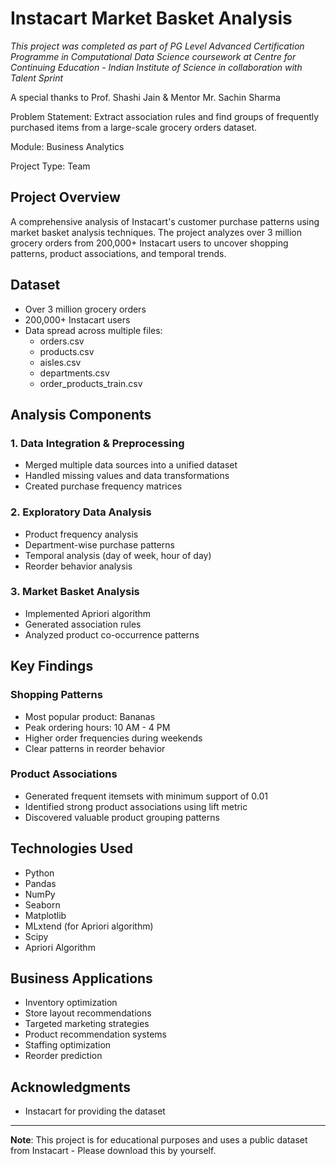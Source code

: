 # Instacart Market Basket Analysis

*This project was completed as part of PG Level Advanced Certification Programme in Computational Data Science coursework at Centre for Continuing Education - Indian Institute of Science in collaboration with Talent Sprint*

A special thanks to Prof. Shashi Jain & Mentor Mr. Sachin Sharma

Problem Statement: Extract association rules and find groups of frequently purchased items from a large-scale grocery orders dataset. 

Module: Business Analytics

Project Type: Team

## Project Overview
A comprehensive analysis of Instacart's customer purchase patterns using market basket analysis techniques. The project analyzes over 3 million grocery orders from 200,000+ Instacart users to uncover shopping patterns, product associations, and temporal trends.

## Dataset
- Over 3 million grocery orders
- 200,000+ Instacart users
- Data spread across multiple files:
  - orders.csv
  - products.csv
  - aisles.csv
  - departments.csv
  - order_products_train.csv

## Analysis Components

### 1. Data Integration & Preprocessing
- Merged multiple data sources into a unified dataset
- Handled missing values and data transformations
- Created purchase frequency matrices

### 2. Exploratory Data Analysis
- Product frequency analysis
- Department-wise purchase patterns
- Temporal analysis (day of week, hour of day)
- Reorder behavior analysis

### 3. Market Basket Analysis
- Implemented Apriori algorithm
- Generated association rules
- Analyzed product co-occurrence patterns

## Key Findings

### Shopping Patterns
- Most popular product: Bananas
- Peak ordering hours: 10 AM - 4 PM
- Higher order frequencies during weekends
- Clear patterns in reorder behavior

### Product Associations
- Generated frequent itemsets with minimum support of 0.01
- Identified strong product associations using lift metric
- Discovered valuable product grouping patterns

## Technologies Used
- Python
- Pandas
- NumPy
- Seaborn
- Matplotlib
- MLxtend (for Apriori algorithm)
- Scipy
- Apriori Algorithm

## Business Applications
- Inventory optimization
- Store layout recommendations
- Targeted marketing strategies
- Product recommendation systems
- Staffing optimization
- Reorder prediction

## Acknowledgments
- Instacart for providing the dataset

---
**Note**: This project is for educational purposes and uses a public dataset from Instacart - Please download this by yourself.
